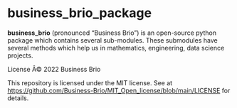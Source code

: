 # business_brio_package
**business_brio** (pronounced “Business Brio”) is an open-source python package which contains several sub-modules. These submodules have several methods which help us in mathematics, engineering, data science projects.


License
Â© 2022 Business Brio

This repository is licensed under the MIT license. 
See at   https://github.com/Business-Brio/MIT_Open_license/blob/main/LICENSE   for details.

